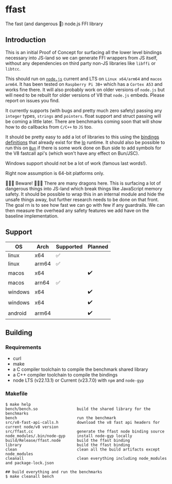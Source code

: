 # ffast

The fast (and dangerous 🐉) node.js FFI library

## Introduction

This is an initial Proof of Concept for surfacing all the lower level bindings
necessary into JS-land so we can generate FFI wrappers from JS itself, without
any dependencies on third party non-JS libraries like ```libffi``` or ```libtcc```.

This should run on [```node.js```](https://nodejs.org) current and LTS on ```Linux x64/arm64``` and ```macos arm64```. 
It has been tested on ```Raspberry Pi 3B+``` which has a ```Cortex A53``` and works fine there.
It will also probably work on older versions of ```node.js``` but will need to be 
rebuilt for older versions of V8 that ```node.js``` embeds. Please report on issues
you find.

It currently supports (with bugs and pretty much zero safety) passing any ```integer```
types, ```strings``` and ```pointers```. float support and struct passing will be coming a
little later. There are benchmarks coming soon that will show how to do callbacks
from ```C/C++``` to ```JS``` too.

It should be pretty easy to add a lot of libraries to this using the [bindings
definitions](https://github.com/just-js/lo/tree/main/lib) that already exist for the [lo](https://github.com/just-js/lo) runtime. It should also be possible to 
run this on [```Bun```](https://bun.sh) if there is some work done on Bun side to add symbols for the 
V8 fastcall api's (which won't have any effect on Bun/JSC).

Windows support should not be a lot of work (famous last words!).

Right now assumption is 64-bit platforms only.

🐉🐉🐉 Beware! 🐉🐉🐉 
There are many dragons here. This is surfacing a lot of dangerous things
into JS-land which break things like JavaScript memory safety. It should be possible
to wrap this in an internal module and hide the unsafe things away, but further
research needs to be done on that front. The goal rn is to see how fast we can go
with few if any guardrails. We can then measure the overhead any safety features
we add have on the baseline implementation.

## Support

| OS | Arch | Supported | Planned |
| --- | --- | --- | --- |
| linux | x64 | :white_check_mark: | |
| linux | arm64 | :white_check_mark: | |
| macos | x64 |  | :heavy_check_mark: |
| macos | arn64 | :white_check_mark: | |
| windows | x64 | | :heavy_check_mark: |
| windows | x64 | | :heavy_check_mark: |
| android | arm64 | | :heavy_check_mark: |

## Building

### Requirements

- curl
- make
- a C compiler toolchain to compile the benchmark shared library
- a C++ compiler toolchain to compile the bindings
- node LTS (v22.13.1) or Current (v23.7.0) with ```npm``` and ```node-gyp```

### Makefile

```shell
$ make help
bench/bench.so                 build the shared library for the benchmarks
bench                          run the benchmark
src/v8-fast-api-calls.h        download the v8 fast api headers for current node/v8 version
src/ffast.cc                   generate the ffast node binding source
node_modules/.bin/node-gyp     install node-gyp locally
build/Release/ffast.node       build the ffast binding
library                        build the ffast binding
clean                          clean all the build artifacts except node_modules
cleanall                       clean everything including node_modules and package-lock.json

## build everything and run the benchmarks
$ make cleanall bench
```